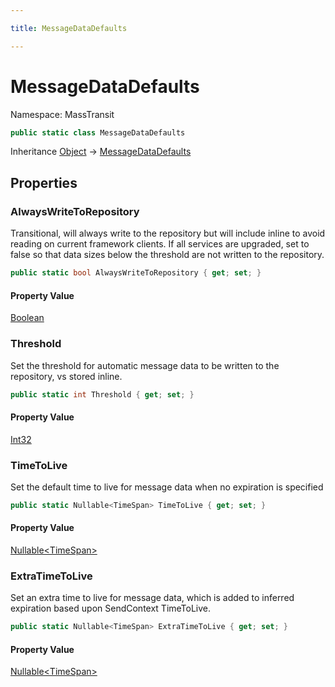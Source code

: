 ```yaml
---

title: MessageDataDefaults

---
```


# MessageDataDefaults

Namespace: MassTransit

```csharp
public static class MessageDataDefaults
```

Inheritance [Object](https://learn.microsoft.com/en-us/dotnet/api/system.object) → [MessageDataDefaults](../masstransit/messagedatadefaults)

## Properties

### **AlwaysWriteToRepository**

Transitional, will always write to the repository but will include inline to avoid reading on
 current framework clients. If all services are upgraded, set to false so that data sizes below
 the threshold are not written to the repository.

```csharp
public static bool AlwaysWriteToRepository { get; set; }
```

#### Property Value

[Boolean](https://learn.microsoft.com/en-us/dotnet/api/system.boolean)<br/>

### **Threshold**

Set the threshold for automatic message data to be written to the repository, vs stored inline.

```csharp
public static int Threshold { get; set; }
```

#### Property Value

[Int32](https://learn.microsoft.com/en-us/dotnet/api/system.int32)<br/>

### **TimeToLive**

Set the default time to live for message data when no expiration is specified

```csharp
public static Nullable<TimeSpan> TimeToLive { get; set; }
```

#### Property Value

[Nullable\<TimeSpan\>](https://learn.microsoft.com/en-us/dotnet/api/system.nullable-1)<br/>

### **ExtraTimeToLive**

Set an extra time to live for message data, which is added to inferred expiration based upon
 SendContext TimeToLive.

```csharp
public static Nullable<TimeSpan> ExtraTimeToLive { get; set; }
```

#### Property Value

[Nullable\<TimeSpan\>](https://learn.microsoft.com/en-us/dotnet/api/system.nullable-1)<br/>
